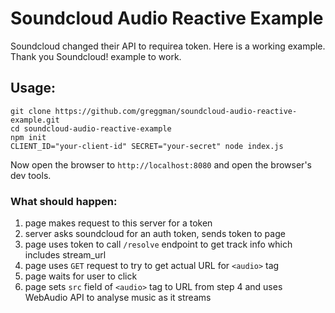 # Soundcloud Audio Reactive Example

Soundcloud changed their API to requirea token.
Here is a working example. Thank you Soundcloud!
example to work.

## Usage:

```
git clone https://github.com/greggman/soundcloud-audio-reactive-example.git
cd soundcloud-audio-reactive-example
npm init
CLIENT_ID="your-client-id" SECRET="your-secret" node index.js
```

Now open the browser to `http://localhost:8080` and open the
browser's dev tools.

### What should happen:

1. page makes request to this server for a token
2. server asks soundcloud for an auth token, sends token to page
3. page uses token to call `/resolve` endpoint to get track info which includes stream_url
4. page uses `GET` request to try to get actual URL for `<audio>` tag
5. page waits for user to click
6. page sets `src` field of `<audio>` tag to URL from step 4 and uses WebAudio API to analyse music as it streams

